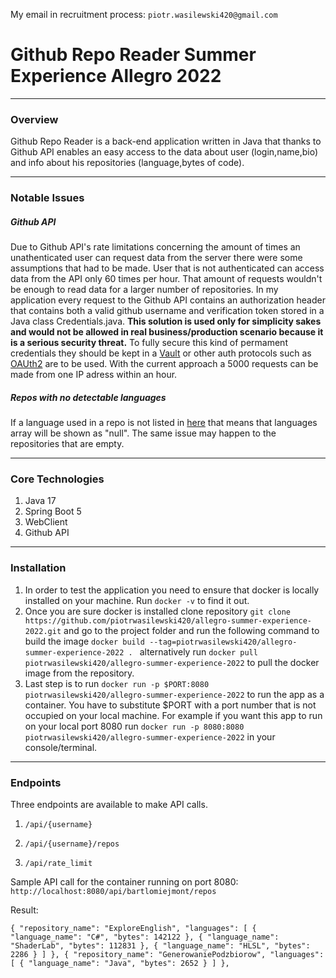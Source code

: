My email in recruitment process: `piotr.wasilewski420@gmail.com`

# Github Repo Reader Summer Experience Allegro 2022

* * *

### Overview

Github Repo Reader is a back-end application written in Java that thanks to Github API enables an easy access to the data about user (login,name,bio) and info about his repositories (language,bytes of code).

* * *

### Notable Issues

##### Github API

Due to Github API's rate limitations concerning the amount of times an unathenticated user can request data from the server there were some assumptions that had to be made. User that is not authenticated can access data from the API only 60 times per hour. That amount of requests wouldn't be enough to read data for a larger number of repositories. In my application every request to the Github API contains an authorization header that contains both a valid github username and verification token stored in a Java class Credentials.java. **This solution is used only for simplicity sakes and would not be allowed in real business/production scenario because it is a serious security threat.** To fully secure this kind of permament credentials they should be kept in a [Vault](https://spring.io/projects/spring-vault) or other auth protocols such as [OAUth2](https://oauth.net/2/) are to be used. With the current approach a 5000 requests can be made from one IP adress within an hour.

##### Repos with no detectable languages

If a language used in a repo is not listed in [here](https://github.com/github/linguist/tree/master/samples) that means that languages array will be shown as "null". The same issue may happen to the repositories that are empty.

* * *

### Core Technologies

1.  Java 17
2.  Spring Boot 5
3.  WebClient
4.  Github API

* * *

### Installation

1. In order to test the application you need to ensure that docker is locally installed on your machine. Run `docker -v` to find it out.
2. Once you are sure docker is installed clone repository `git clone https://github.com/piotrwasilewski420/allegro-summer-experience-2022.git` and go to the project folder and run the following command
to build the image `docker build --tag=piotrwasilewski420/allegro-summer-experience-2022 . ` alternatively run `docker pull piotrwasilewski420/allegro-summer-experience-2022` to pull the docker image from the repository.
3. Last step is to run `docker run -p $PORT:8080 piotrwasilewski420/allegro-summer-experience-2022` to run the app as a container. You have to substitute $PORT with a port number that is not occupied on your local machine. For example if you want this app to run on your local port 8080 run                                        `docker run -p 8080:8080 piotrwasilewski420/allegro-summer-experience-2022` in your console/terminal.

* * *

### Endpoints

Three endpoints are available to make API calls.

1.     /api/{username}

2.     /api/{username}/repos

3.     /api/rate_limit

Sample API call for the container running on port 8080:  `http://localhost:8080/api/bartlomiejmont/repos`

Result: 

``` { "repository_name": "ExploreEnglish", "languages": [ { "language_name": "C#", "bytes": 142122 }, { "language_name": "ShaderLab", "bytes": 112831 }, { "language_name": "HLSL", "bytes": 2286 } ] }, { "repository_name": "GenerowaniePodzbiorow", "languages": [ { "language_name": "Java", "bytes": 2652 } ] }, ```
